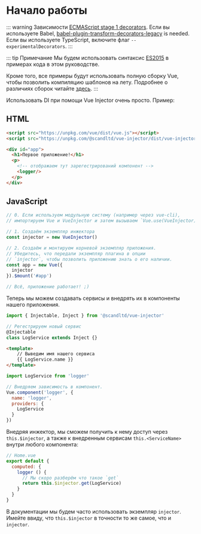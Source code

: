 # Начало работы

::: warning Зависимости
[ECMAScript stage 1 decorators](https://github.com/wycats/javascript-decorators/blob/master/README.md).
Если вы используете Babel, [babel-plugin-transform-decorators-legacy](https://github.com/loganfsmyth/babel-plugin-transform-decorators-legacy) is needed.
Если вы используете TypeScript, включите флаг `--experimentalDecorators`.
:::

::: tip Примечание
Мы будем использовать синтаксис [ES2015](https://github.com/lukehoban/es6features) в примерах кода в этом руководстве.

Кроме того, все примеры будут использовать полную сборку Vue, чтобы позволить компиляцию шаблонов на лету. Подробнее о различиях сборок читайте [здесь](https://ru.vuejs.org/v2/guide/installation.html#Runtime-Компилятор-vs-Runtime-only).
:::

Использовать DI при помощи Vue Injector очень просто. Пример:

## HTML

``` html
<script src="https://unpkg.com/vue/dist/vue.js"></script>
<script src="https://unpkg.com/@scandltd/vue-injector/dist/vue-injector.js"></script>

<div id="app">
  <h1>Первое приложение!</h1>
  <p>
    <!-- отображаем тут зарегестрирований компонент -->
    <logger/>
  </p>
</div>
```

## JavaScript

``` js
// 0. Если используем модульную систему (например через vue-cli), 
// импортируем Vue и VueInjector и затем вызываем `Vue.use(VueInjector)`.

// 1. Создаём экземпляр инжектора
const injector = new VueInjector()

// 2. Создаём и монтируем корневой экземпляр приложения.
// Убедитесь, что передали экземпляр плагина в опции
// `injector`, чтобы позволить приложению знать о его наличии.
const app = new Vue({
  injector
}).$mount('#app')

// Всё, приложение работает! ;)
```

Теперь мы можем создавать сервисы и внедрять их в компоненты нашего приложения.

``` js
import { Injectable, Inject } from '@scandltd/vue-injector'

// Регестрируем новый сервис
@Injectable
class LogService extends Inject {}
```

``` html
<template>
    // Выведим имя нашего сервиса
    {{ LogService.name }}
</template>
```

``` js
import LogService from 'logger'

// Внедряем зависимость в компонент.
Vue.component('logger', {
  name: 'logger',
  providers: {
    LogService
  }
})
```

Внедряя инжектор, мы сможем получить к нему доступ через `this.$injector`, а также к внедренным сервисам `this.<ServiceName>` внутри любого компонента:

```js
// Home.vue
export default {
  computed: {
    logger () {
      // Мы скоро разберём что такое `get`
      return this.$injector.get(LogService)
    }
  }
}
```

В документации мы будем часто использовать экземпляр `injector`. Имейте ввиду, что `this.$injector` в точности то же самое, что и `injector`.